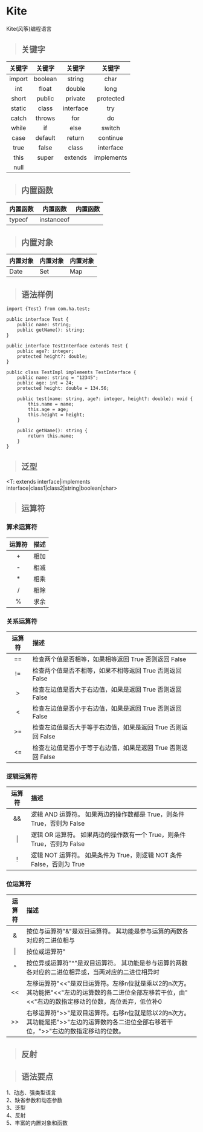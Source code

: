 # Kite
Kite(风筝)编程语言
>## 关键字
|关键字|关键字|关键字|关键字
|:---:|:---:|:---:|:---:|
|import|boolean|string|char|
|int|float|double|long|
|short|public|private|protected|
|static|class|interface|try|
|catch|throws|for|do|
while|if|else|switch|
|case|default|return|continue|
|true|false|class|interface|
|this|super|extends|implements|
|null|||
>## 内置函数  
|内置函数|内置函数|内置函数|
|---|---|---|
|typeof|instanceof||  
>## 内置对象  
|内置对象|内置对象|内置对象|
|---|---|---|
|Date|Set|Map|

>## 语法样例  
```Kite
import {Test} from com.ha.test;  

public interface Test {
    public name: string;  
    public getName(): string; 
}

public interface TestInterface extends Test {  
    public age?: integer;  
    protected height?: double;  
}  

public class TestImpl implements TestInterface {  
    public name: string = "12345";  
    public age: int = 24;  
    protected height: double = 134.56;  

    public test(name: string, age?: integer, height?: double): void {  
        this.name = name;  
        this.age = age;  
        this.height = height;  
    }  

    public getName(): string {  
        return this.name;  
    }  
}
```  
>## 泛型  
<T: extends interface|implements interface|class1|class2|string|boolean|char>  

>## 运算符
### 算术运算符
|运算符|描述|
|:---:|:--|
|+|相加|
|-|相减|
|*|相乘|
|/|相除|
|%|求余|
### 关系运算符  
|运算符|描述|
|:---:|:--|
|==|检查两个值是否相等，如果相等返回 True 否则返回 False|
|!=|检查两个值是否不相等，如果不相等返回 True 否则返回 False|
|>|检查左边值是否大于右边值，如果是返回 True 否则返回 False|
|<|检查左边值是否小于右边值，如果是返回 True 否则返回 False|
|>=|检查左边值是否大于等于右边值，如果是返回 True 否则返回 False|
|<=|检查左边值是否小于等于右边值，如果是返回 True 否则返回 False|
### 逻辑运算符
|运算符|描述|
|:---:|:--|
|&&|逻辑 AND 运算符。 如果两边的操作数都是 True，则条件 True，否则为 False|
|\||逻辑 OR 运算符。 如果两边的操作数有一个 True，则条件 True，否则为 False|
|!|逻辑 NOT 运算符。 如果条件为 True，则逻辑 NOT 条件 False，否则为 True|
### 位运算符
|运算符|描述|
|:---:|:--|
|&|按位与运算符"&"是双目运算符。 其功能是参与运算的两数各对应的二进位相与|
|\||按位或运算符"|"是双目运算符。 其功能是参与运算的两数各对应的二进位相或|
|^|按位异或运算符"^"是双目运算符。 其功能是参与运算的两数各对应的二进位相异或，当两对应的二进位相异时|
|<<|左移运算符"<<"是双目运算符。左移n位就是乘以2的n次方。 其功能把"<<"左边的运算数的各二进位全部左移若干位，由"<<"右边的数指定移动的位数，高位丢弃，低位补0|
|>>|右移运算符">>"是双目运算符。右移n位就是除以2的n次方。 其功能是把">>"左边的运算数的各二进位全部右移若干位，">>"右边的数指定移动的位数。|

>## 反射

>## 语法要点  
1、动态、强类型语言  
2、缺省参数和动态参数  
3、泛型  
4、反射  
5、丰富的内置对象和函数
